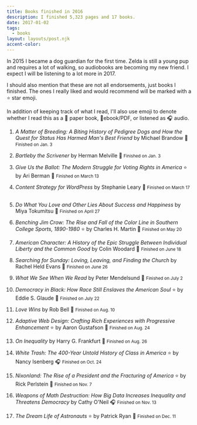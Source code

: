 ```yaml
---
title: Books finished in 2016
description: I finished 5,323 pages and 17 books.
date: 2017-01-02
tags:
  - books
layout: layouts/post.njk
accent-color: 
---
```


In 2015 I became a dog guardian for the first time. Zelda is still a young pup and requires a lot of walking, so audiobooks are becoming my new friend. I expect I will be listening to a lot more in 2017.

I should also mention that these are not all endorsements, just books I finished. The ones I really liked and would recommend will be marked with a ⭐ star emoji.

In addition of keeping track of what I read, I'll also use emoji to denote whether I read this as a 📖 paper book, 📱ebook/PDF,  or listened as 🎧 audio.

1.  <i>A Matter of Breeding: A Biting History of Pedigree Dogs and How the Quest for Status Has Harmed Man's Best Friend</i>
    by Michael Brandow
    📖 <small>Finished on <time datetime="2016-01-03">Jan. 3</time></small>
    &nbsp;

2.  <i>Bartleby the Scrivener</i>
    by Herman Melville
    📱 <small>Finished on <time datetime="2016-01-03">Jan. 3</time></small>
    &nbsp;

3.  <i>Give Us the Ballot: The Modern Struggle for Voting Rights in America</i> ⭐
    by Ari Berman
    📖 <small>Finished on <time datetime="2016-03-13">March 13</time></small>
    &nbsp;

4.  <i>Content Strategy for WordPress</i>
    by Stephanie Leary
    📱 <small>Finished on <time datetime="2016-03-17">March 17</time></small>
    &nbsp;

5.  <i>Do What You Love and Other Lies About Success and Happiness</i>
    by Miya Tokumitsu
    📖 <small>Finished on <time datetime="2016-04-27">April 27</time></small>
    &nbsp;

6.  <i>Benching Jim Crow: The Rise and Fall of the Color Line in Southern College Sports, 1890-1980</i> ⭐
    by Charles H. Martin
    📖 <small>Finished on <time datetime="2016-05-20">May 20</time></small>
    &nbsp;

7.  <i>American Character: A History of the Epic Struggle Between Individual Liberty and the Common Good</i>
    by Colin Woodard
    📖 <small>Finished on <time datetime="2016-06-18">June 18</time></small>
    &nbsp;

8.  <i>Searching for Sunday: Loving, Leaving, and Finding the Church </i>
    by Rachel Held Evans
    📖 <small>Finished on <time datetime="2016-06-26">June 26</time></small>
    &nbsp;

9.  <i>What We See When We Read </i>
    by Peter Mendelsund
    📖 <small>Finished on <time datetime="2016-07-02">July 2</time></small>
    &nbsp;

10. <i>Democracy in Black: How Race Still Enslaves the American Soul </i> ⭐
    by Eddie S. Glaude
    📖 <small>Finished on <time datetime="2016-07-22">July 22</time></small>
    &nbsp;

11. <i>Love Wins</i>
    by Rob Bell
    📖 <small>Finished on <time datetime="2016-08-10">Aug. 10</time></small>
    &nbsp;

12. <i>Adaptive Web Design: Crafting Rich Experiences with Progressive Enhancement </i> ⭐
    by Aaron Gustafson 
    📖 <small>Finished on <time datetime="2016-08-24">Aug. 24</time></small>
    &nbsp;

13. <i>On Inequality </i>
    by Harry G. Frankfurt 
    📖 <small>Finished on <time datetime="2016-08-26">Aug. 26</time></small>
    &nbsp;

14. <i>White Trash: The 400-Year Untold History of Class in America </i> ⭐
    by Nancy Isenberg 
    🎧 <small>Finished on <time datetime="2016-10-24">Oct. 24</time></small>
    &nbsp;

15. <i>Nixonland: The Rise of a President and the Fracturing of America </i> ⭐
    by Rick Perlstein
    📖 <small>Finished on <time datetime="2016-11-07">Nov. 7</time></small>
    &nbsp;

16. <i>Weapons of Math Destruction: How Big Data Increases Inequality and Threatens Democracy </i>
    by Cathy O'Neil
    🎧 <small>Finished on <time datetime="2016-11-13">Nov. 13</time></small>
    &nbsp;

17. <i>The Dream Life of Astronauts </i> ⭐
    by Patrick Ryan
    📖 <small>Finished on <time datetime="2016-12-11">Dec. 11</time></small>
    &nbsp;
